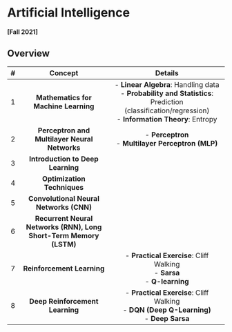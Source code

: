 # Artificial Intelligence  
**[Fall 2021]**

## Overview

| #  | Concept                               | Details                                                                                                                |
|:---:|:-------------------------------------:|:-----------------------------------------------------------------------------------------------------------------------:|
| 1   | **Mathematics for Machine Learning**  | - **Linear Algebra**: Handling data  <br> - **Probability and Statistics**: Prediction (classification/regression)  <br> - **Information Theory**: Entropy |
| 2   | **Perceptron and Multilayer Neural Networks** | - **Perceptron**  <br> - **Multilayer Perceptron (MLP)** |
| 3   | **Introduction to Deep Learning**     |                                                                                                                       |
| 4   | **Optimization Techniques**           |                                                                                                                       |
| 5   | **Convolutional Neural Networks (CNN)**|                                                                                                                       |
| 6   | **Recurrent Neural Networks (RNN), Long Short-Term Memory (LSTM)** |                                                                                                                       |
| 7   | **Reinforcement Learning**            | - **Practical Exercise**: Cliff Walking <br> - **Sarsa** <br> - **Q-learning** |
| 8   | **Deep Reinforcement Learning**       | - **Practical Exercise**: Cliff Walking <br> - **DQN (Deep Q-Learning)** <br> - **Deep Sarsa** |
